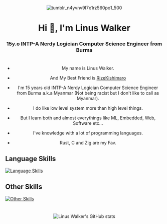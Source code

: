 

<div align="center">
  
![tumblr_n4yvnv9I7x1rz560po1_500](https://user-images.githubusercontent.com/85013114/234225171-a1b9607c-aa65-4306-aec6-bfb216bf351e.gif)
  
<h1 align="center">Hi 👋, I'm Linus Walker</h1>


<h3 align="center">15y.o INTP-A Nerdy Logician Computer Science Engineer from Burma</h3>

#

- My name is Linus Walker.

- And My Best Friend is [RizeKishimaro](https://github.com/RizeKishimaro)

- I'm 15 years old INTP-A Nerdy Logician Computer Science Engineer from Burma a.k.a Myanmar (Not being racist but I don't like to call as Myanmar).

- I do like low level system more than high level things.

- But I learn both and almost everythings like ML, Embedded, Web, Software etc...

- I've knowledge with a lot of programming languages.

- Rust, C and Zig are my Fav.

<div align="left">

## Language Skills

[![Language Skills](https://skillicons.dev/icons?i=rust,c,cpp,py,bash,js,ts,md&theme=dark)](https://skillicons.dev)

## Other Skills

[![Other Skills](https://skillicons.dev/icons?i=actix,bevy,rocket,ros,linux,docker,tensorflow,vim,neovim,emacs,godot,gtk,django,firebase&theme=dark)](https://skillicons.dev)


</div>

#

![Linus Walker's GitHub stats](https://github-readme-stats.vercel.app/api?username=Walker-00&show_icons=true&theme=radical)
